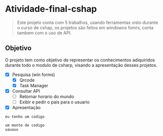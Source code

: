 # Atividade-final-cshap
>Este projeto conta com 5 trabalhos, usando ferramentas visto durante o curso de cshap, os projetos são feitos em windowns fomrs, conta tambem com o uso de API.

## Objetivo

O projeto tem como objetivo de representar os conhecimentos adiquiridos durante todo o modulo de csharp, visando a apresentação desses projetos.

- [x] Pesquisa (win forms)
  - [x] Qrcode
  - [x] Task Manager
- [x] Consultar API
  - [ ] Retornar horario do mundo
  - [ ] Exibir e pedir o pais para o usuario   
- [x] Apresentação

`eu tenho um codigo`

```
um monte de codigo
uauauu
```




